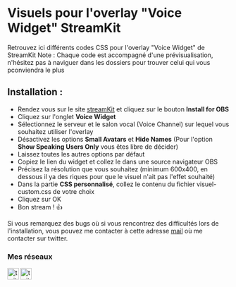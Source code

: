 # Visuels pour l'overlay "Voice Widget" StreamKit
Retrouvez ici différents codes CSS pour l'overlay "Voice Widget" de StreamKit
Note : Chaque code est accompagné d'une prévisualisation, n'hésitez pas à naviguer dans les dossiers pour trouver celui qui vous pconviendra le plus

## Installation :

- Rendez vous sur le site [streamKit] et cliquez sur le bouton **Install for OBS** <br />
- Cliquez sur l'onglet **Voice Widget** <br />
- Sélectionnez le serveur et le salon vocal (Voice Channel) sur lequel vous souhaitez utiliser l'overlay <br />
- Désactivez les options **Small Avatars** et **Hide Names** (Pour l'option **Show Speaking Users Only** vous êtes libre de décider) <br />
- Laissez toutes les autres options par défaut <br />
- Copiez le lien du widget et collez le dans une source navigateur OBS<br />
- Précisez la résolution que vous souhaitez (minimum 600x400, en dessous il ya des riques pour que le visuel n'ait pas l'effet souhaité) <br />
- Dans la  partie **CSS personnalisé**, collez le contenu du fichier visuel-custom.css de votre choix <br />
- Cliquez sur OK
- Bon stream ! 👍

Si vous remarquez des bugs où si vous rencontrez des difficultés lors de l'installation, vous pouvez me contacter à cette adresse <a href="mailto:contact@louisdiox.fr">mail</a> où me contacter sur twitter.

### Mes réseaux
[<img align="left" alt="twitter" width="26px" src="https://img.icons8.com/color/48/000000/twitter--v1.png"/>][twitter]
[<img align="left" alt="twitch" width="26px" src="https://img.icons8.com/fluent/48/000000/twitch.png" />][twitch]


[twitter]: https://twitter.com/Diox90
[twitch]: https://www.twitch.tv/louis_diox
[streamKit]: https://streamkit.discord.com/overlay

